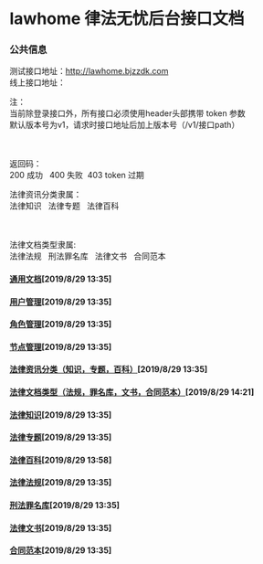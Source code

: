 # lawhome 律法无忧后台接口文档

### 公共信息
<p>测试接口地址：<a href="http://lawhome.bjzzdk.com/">http://lawhome.bjzzdk.com</a><br>
线上接口地址：</p>
<p>注：<br>
当前除登录接口外，所有接口必须使用header头部携带&nbsp;token&nbsp;参数<br>
默认版本号为v1，请求时接口地址后加上版本号（/v1/接口path）</p>
<p><br data-tomark-pass=""><br>
返回码：<br>
200 成功&nbsp; &nbsp;400 失败&nbsp; 403 token 过期</p>
<p>法律资讯分类隶属：<br>
法律知识&nbsp; &nbsp;法律专题&nbsp; &nbsp;法律百科</p>
<p><br data-tomark-pass=""><br>
法律文档类型隶属:<br>
法律法规&nbsp; &nbsp;刑法罪名库&nbsp; &nbsp;法律文书&nbsp; &nbsp;合同范本</p>

#### [通用文档](https://github.com/devilkun/lawhome/blob/master/common.md)[2019/8/29 13:35]

#### [用户管理](https://github.com/devilkun/lawhome/blob/master/user.md)[2019/8/29 13:35]

#### [角色管理](https://github.com/devilkun/lawhome/blob/master/role.md)[2019/8/29 13:35]

#### [节点管理](https://github.com/devilkun/lawhome/blob/master/node.md)[2019/8/29 13:35]

#### [法律资讯分类（知识，专题，百科）](https://github.com/devilkun/lawhome/blob/master/category.md)[2019/8/29 13:35]

#### [法律文档类型（法规，罪名库，文书，合同范本）](https://github.com/devilkun/lawhome/blob/master/type.md)[2019/8/29 14:21]

#### [法律知识](https://github.com/devilkun/lawhome/blob/master/knowledge.md)[2019/8/29 13:35]

#### [法律专题](https://github.com/devilkun/lawhome/blob/master/subject.md)[2019/8/29 13:35]

#### [法律百科](https://github.com/devilkun/lawhome/blob/master/encyclopedia.md)[2019/8/29 13:58]

#### [法律法规](https://github.com/devilkun/lawhome/blob/master/regulation.md)[2019/8/29 13:35]

#### [刑法罪名库](https://github.com/devilkun/lawhome/blob/master/crime.md)[2019/8/29 13:35]

#### [法律文书](https://github.com/devilkun/lawhome/blob/master/instrument.md)[2019/8/29 13:35]

#### [合同范本](https://github.com/devilkun/lawhome/blob/master/contract.md)[2019/8/29 13:35]
